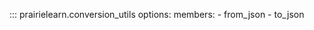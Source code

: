 <!-- markdownlint-disable MD041 -->
<!-- prettier-ignore -->
::: prairielearn.conversion_utils
    options:
        members:
            - from_json
            - to_json
